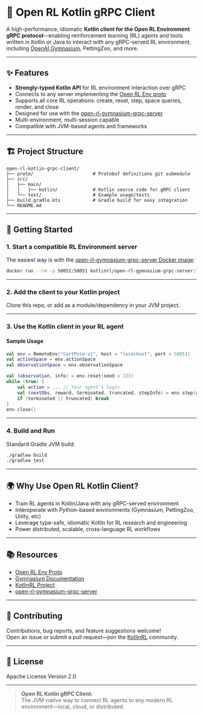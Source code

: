 
# 🚀 Open RL Kotlin gRPC Client

A high-performance, idiomatic **Kotlin client for the Open RL Environment gRPC protocol**—enabling reinforcement learning (RL) agents and tools written in Kotlin or Java to interact with any gRPC-served RL environment, including [OpenAI Gymnasium](https://gymnasium.farama.org/), PettingZoo, and more.

---

## ✨ Features

- **Strongly-typed Kotlin API** for RL environment interaction over gRPC
- Connects to any server implementing the [Open RL Env proto](https://github.com/KotlinRL/open-rl-env/blob/main/Env.proto)
- Supports all core RL operations: create, reset, step, space queries, render, and close
- Designed for use with the [open-rl-gymnasium-grpc-server](https://github.com/KotlinRL/open-rl-gymnasium-grpc-server)
- Multi-environment, multi-session capable
- Compatible with JVM-based agents and frameworks

---

## 🏗️ Project Structure

```
open-rl-kotlin-grpc-client/
├── proto/                      # Protobuf definitions git submodule
├── src/
│   ├── main/
│   │   ├── kotlin/             # Kotlin source code for gRPC client
│   └── test/                   # Example usage/tests
├── build.gradle.kts            # Gradle build for easy integration
└── README.md
```

---

## 🚀 Getting Started

### 1. **Start a compatible RL Environment server**

The easiest way is with the [open-rl-gymnasium-grpc-server Docker image](https://hub.docker.com/r/kotlinrl/open-rl-gymnasium-grpc-server):

```bash
docker run --rm -p 50051:50051 kotlinrl/open-rl-gymnasium-grpc-server:latest
```

---

### 2. **Add the client to your Kotlin project**

Clone this repo, or add as a module/dependency in your JVM project.

---

### 3. **Use the Kotlin client in your RL agent**

#### **Sample Usage**

```kotlin
val env = RemoteEnv("CartPole-v1", host = "localhost", port = 50051)
val actionSpace = env.actionSpace
val observationSpace = env.observationSpace

val (observation, info) = env.reset(seed = 123)
while (true) {
    val action = ... // Your agent's logic
    val (nextObs, reward, terminated, truncated, stepInfo) = env.step(action)
    if (terminated || truncated) break
}
env.close()
```

---

### 4. **Build and Run**

Standard Gradle JVM build:
```bash
./gradlew build
./gradlew test
```

---

## 🌍 Why Use Open RL Kotlin Client?

- Train RL agents in Kotlin/Java with any gRPC-served environment
- Interoperate with Python-based environments (Gymnasium, PettingZoo, Unity, etc)
- Leverage type-safe, idiomatic Kotlin for RL research and engineering
- Power distributed, scalable, cross-language RL workflows

---

## 📚 Resources

- [Open RL Env Proto](https://github.com/KotlinRL/open-rl-env)
- [Gymnasium Documentation](https://gymnasium.farama.org/)
- [KotlinRL Project](https://github.com/KotlinRL)
- [open-rl-gymnasium-grpc-server](https://github.com/KotlinRL/open-rl-gymnasium-grpc-server)

---

## 🤝 Contributing

Contributions, bug reports, and feature suggestions welcome!  
Open an issue or submit a pull request—join the [KotlinRL](https://github.com/KotlinRL) community.

---

## 📄 License

Apache License Version 2.0

---

> **Open RL Kotlin gRPC Client:**  
> The JVM-native way to connect RL agents to any modern RL environment—local, cloud, or distributed.

